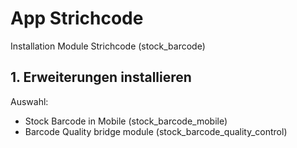 # App Strichcode
Installation Module Strichcode (stock_barcode)

## 1. Erweiterungen installieren
Auswahl:
* Stock Barcode in Mobile (stock_barcode_mobile)
* Barcode Quality bridge module (stock_barcode_quality_control)